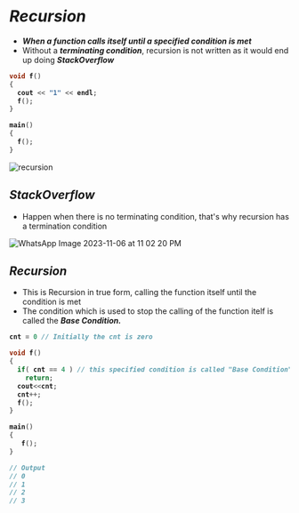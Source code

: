 # _Recursion_
- _**When a function calls itself until a specified condition is met**_
- Without a _**terminating condition**_, recursion is not written as it would end up doing _**StackOverflow**_


<b>

```cpp
void f()
{
  cout << "1" << endl;
  f();
}

main()
{
  f();
}
```
</b>

![recursion](https://github.com/anupam-kumar-krishnan/A2Z-DSA/assets/69143883/dcc01b7a-faab-403e-b4cd-90b80d392d67)

## _StackOverflow_
- Happen when there is no terminating condition, that's why recursion has a termination condition

![WhatsApp Image 2023-11-06 at 11 02 20 PM](https://github.com/anupam-kumar-krishnan/A2Z-DSA/assets/69143883/332aa3c5-bfae-4ca8-8eec-c62943ddc7ec)

## _Recursion_
- This is Recursion in true form, calling the function itself until the condition is met
- The condition which is used to stop the calling of the function itelf is called the **_Base Condition._**

<b>

```cpp
cnt = 0 // Initially the cnt is zero

void f()
{
  if( cnt == 4 ) // this specified condition is called "Base Condition"
    return;
  cout<<cnt;
  cnt++;
  f();
}

main()
{
   f();
}

// Output
// 0
// 1
// 2
// 3
```



</b>


